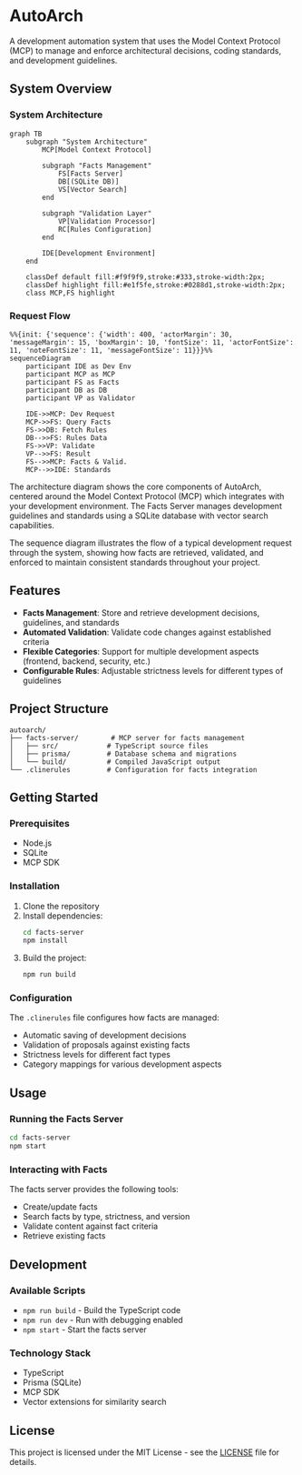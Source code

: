 # AutoArch

A development automation system that uses the Model Context Protocol (MCP) to manage and enforce architectural decisions, coding standards, and development guidelines.

## System Overview

### System Architecture

```mermaid
graph TB
    subgraph "System Architecture"
        MCP[Model Context Protocol]
        
        subgraph "Facts Management"
            FS[Facts Server]
            DB[(SQLite DB)]
            VS[Vector Search]
        end
        
        subgraph "Validation Layer"
            VP[Validation Processor]
            RC[Rules Configuration]
        end
        
        IDE[Development Environment]
    end
    
    classDef default fill:#f9f9f9,stroke:#333,stroke-width:2px;
    classDef highlight fill:#e1f5fe,stroke:#0288d1,stroke-width:2px;
    class MCP,FS highlight
```

### Request Flow

```mermaid
%%{init: {'sequence': {'width': 400, 'actorMargin': 30, 'messageMargin': 15, 'boxMargin': 10, 'fontSize': 11, 'actorFontSize': 11, 'noteFontSize': 11, 'messageFontSize': 11}}}%%
sequenceDiagram
    participant IDE as Dev Env
    participant MCP as MCP
    participant FS as Facts
    participant DB as DB
    participant VP as Validator

    IDE->>MCP: Dev Request
    MCP->>FS: Query Facts
    FS->>DB: Fetch Rules
    DB-->>FS: Rules Data
    FS->>VP: Validate
    VP-->>FS: Result
    FS-->>MCP: Facts & Valid.
    MCP-->>IDE: Standards
```

The architecture diagram shows the core components of AutoArch, centered around the Model Context Protocol (MCP) which integrates with your development environment. The Facts Server manages development guidelines and standards using a SQLite database with vector search capabilities.

The sequence diagram illustrates the flow of a typical development request through the system, showing how facts are retrieved, validated, and enforced to maintain consistent standards throughout your project.

## Features

- **Facts Management**: Store and retrieve development decisions, guidelines, and standards
- **Automated Validation**: Validate code changes against established criteria
- **Flexible Categories**: Support for multiple development aspects (frontend, backend, security, etc.)
- **Configurable Rules**: Adjustable strictness levels for different types of guidelines

## Project Structure

```
autoarch/
├── facts-server/        # MCP server for facts management
│   ├── src/            # TypeScript source files
│   ├── prisma/         # Database schema and migrations
│   └── build/          # Compiled JavaScript output
└── .clinerules         # Configuration for facts integration
```

## Getting Started

### Prerequisites
- Node.js
- SQLite
- MCP SDK

### Installation
1. Clone the repository
2. Install dependencies:
   ```bash
   cd facts-server
   npm install
   ```
3. Build the project:
   ```bash
   npm run build
   ```

### Configuration

The `.clinerules` file configures how facts are managed:

- Automatic saving of development decisions
- Validation of proposals against existing facts
- Strictness levels for different fact types
- Category mappings for various development aspects

## Usage

### Running the Facts Server
```bash
cd facts-server
npm start
```

### Interacting with Facts

The facts server provides the following tools:
- Create/update facts
- Search facts by type, strictness, and version
- Validate content against fact criteria
- Retrieve existing facts

## Development

### Available Scripts
- `npm run build` - Build the TypeScript code
- `npm run dev` - Run with debugging enabled
- `npm start` - Start the facts server

### Technology Stack
- TypeScript
- Prisma (SQLite)
- MCP SDK
- Vector extensions for similarity search

## License

This project is licensed under the MIT License - see the [LICENSE](LICENSE) file for details.
